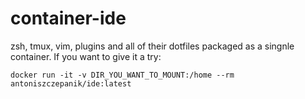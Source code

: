 # container-ide
zsh, tmux, vim, plugins and all of their dotfiles packaged as a singnle container.
If you want to give it a try:

`docker run -it -v DIR_YOU_WANT_TO_MOUNT:/home --rm antoniszczepanik/ide:latest`
